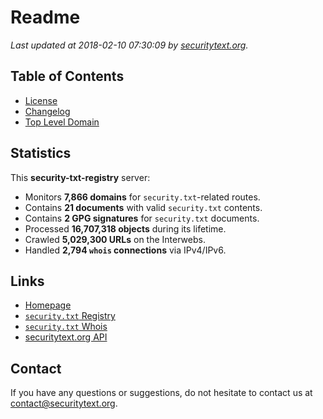 # Readme

_Last updated at 2018-02-10 07:30:09 by [securitytext.org](https://securitytext.org)._

## Table of Contents

* [License](LICENSE.md)
* [Changelog](CHANGELOG.md)
* [Top Level Domain](TLD.md)

## Statistics

This **security-txt-registry** server:

* Monitors **7,866 domains** for `security.txt`-related routes.
* Contains **21 documents** with valid `security.txt` contents.
* Contains **2 GPG signatures** for `security.txt` documents.
* Processed **16,707,318 objects** during its lifetime.
* Crawled **5,029,300 URLs** on the Interwebs.
* Handled **2,794 `whois` connections** via IPv4/IPv6.

## Links

* [Homepage](https://securitytext.org)
* [`security.txt` Registry](https://registry.securitytext.org)
* [`security.txt` Whois](https://whois.securitytext.org)
* [securitytext.org API](https://registry.securitytext.org)

## Contact

If you have any questions or suggestions, do not hesitate to contact us at contact@securitytext.org.
